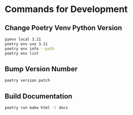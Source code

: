 # Commands for Development

## Change Poetry Venv Python Version

```bash
pyenv local 3.11
poetry env use 3.11
poetry env info --path
poetry env list
```

## Bump Version Number

```bash
poetry version patch
```

## Build Documentation

```bash
poetry run make html -C docs
```
